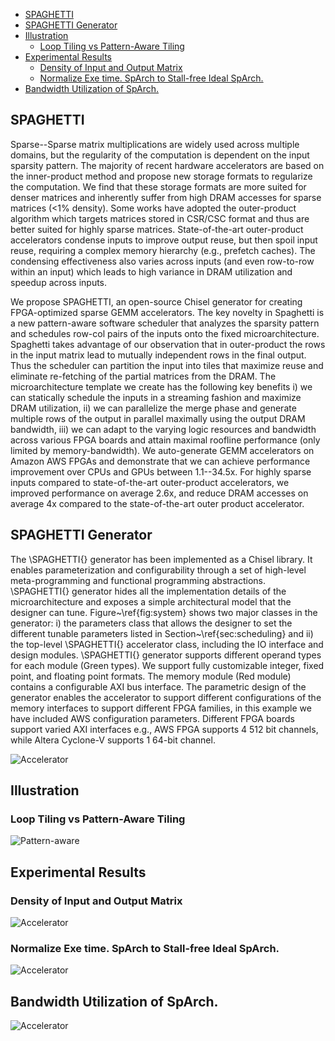 - [SPAGHETTI](#spaghetti)
- [SPAGHETTI Generator](#spaghetti-generator)
- [Illustration](#illustration)
  - [Loop Tiling vs Pattern-Aware Tiling](#loop-tiling-vs-pattern-aware-tiling)
- [Experimental Results](#experimental-results)
  - [Density of Input and Output Matrix](#density-of-input-and-output-matrix)
  - [Normalize Exe time. SpArch to Stall-free Ideal SpArch.](#normalize-exe-time-sparch-to-stall-free-ideal-sparch)
- [Bandwidth Utilization of SpArch.](#bandwidth-utilization-of-sparch)

## SPAGHETTI

Sparse--Sparse matrix multiplications are widely used across multiple domains, but the regularity of the computation is dependent on the input sparsity pattern. The majority of recent hardware accelerators are based on the inner-product method and propose new storage formats to regularize the computation. We find that these storage formats are more suited for denser matrices and inherently suffer from high DRAM accesses for sparse matrices (<1% density). Some works have adopted the outer-product algorithm which targets matrices stored in CSR/CSC format and thus are better suited for highly sparse matrices. State-of-the-art outer-product accelerators condense inputs to improve output reuse, but then spoil input reuse, requiring a complex memory hierarchy (e.g., prefetch caches). The condensing effectiveness also varies across inputs (and even row-to-row within an input) which leads to high variance in DRAM utilization and speedup across inputs.

We propose SPAGHETTI, an open-source Chisel generator for creating FPGA-optimized sparse GEMM accelerators. The key novelty in Spaghetti is a new pattern-aware software scheduler that analyzes the sparsity pattern and schedules row-col pairs of the inputs onto the fixed microarchitecture. Spaghetti takes advantage of our observation that in outer-product the rows in the input matrix lead to mutually independent rows in the final output. Thus the scheduler can partition the input into tiles that maximize reuse and eliminate re-fetching of the partial matrices from the DRAM. The microarchitecture template we create has the following key benefits i) we can statically schedule the inputs in a streaming fashion and maximize DRAM utilization, ii) we can parallelize the merge phase and generate multiple rows of the output in parallel maximally using the output DRAM bandwidth, iii) we can adapt to the varying logic resources and bandwidth across various FPGA boards and attain maximal roofline performance (only limited by memory-bandwidth). We auto-generate GEMM accelerators on Amazon AWS FPGAs and demonstrate that we can achieve performance improvement over CPUs and GPUs between 1.1--34.5x. For highly sparse inputs compared to state-of-the-art outer-product accelerators, we improved performance on average 2.6x, and reduce DRAM accesses on average 4x compared to the state-of-the-art outer product accelerator.

## SPAGHETTI Generator

The \SPAGHETTI{} generator has been implemented as a Chisel library. It enables parameterization and configurability through a set of high-level meta-programming and functional programming abstractions. \SPAGHETTI{} generator hides all the implementation details of the microarchitecture and exposes a simple architectural model that the designer can tune. Figure~\ref{fig:system} shows two major classes in the generator: i) the parameters class that allows the designer to set the different tunable parameters listed in Section~\ref{sec:scheduling} and ii) the top-level \SPAGHETTI{} accelerator class, including the IO interface and design modules.
\SPAGHETTI{} generator supports different operand types for each module (Green types). We support fully customizable integer, fixed point, and floating point formats. The memory module (Red module) contains a configurable AXI bus interface. The parametric design of the generator enables the accelerator to support different configurations of the memory interfaces to support different FPGA families, in this example we have included AWS configuration parameters. Different FPGA boards support varied AXI interfaces e.g., AWS FPGA supports 4 512 bit channels, while Altera Cyclone-V supports 1 64-bit channel.

![Accelerator](https://www.dropbox.com/s/zwbivi3zkvomd83/Generator.png?raw=1)

## Illustration

### Loop Tiling vs Pattern-Aware Tiling

![Pattern-aware](https://www.dropbox.com/s/2kopvosepnn1kry/PatternAwareTiling.png?raw=1)

## Experimental Results

### Density of Input and Output Matrix

![Accelerator](https://www.dropbox.com/s/hz074ot3zg3lpcq/Density.png?raw=1)

### Normalize Exe time. SpArch to Stall-free Ideal SpArch.

![Accelerator](https://www.dropbox.com/s/geehpln5w5s4qte/Serialization.png?raw=1)

## Bandwidth Utilization of SpArch.

![Accelerator](https://www.dropbox.com/s/z67a7w9hwg5qa3l/SpArch_BW.png?raw=1)
